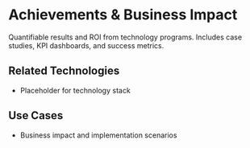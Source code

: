 # Achievements & Business Impact

Quantifiable results and ROI from technology programs. Includes case studies, KPI dashboards, and success metrics.

## Related Technologies
- Placeholder for technology stack

## Use Cases
- Business impact and implementation scenarios

